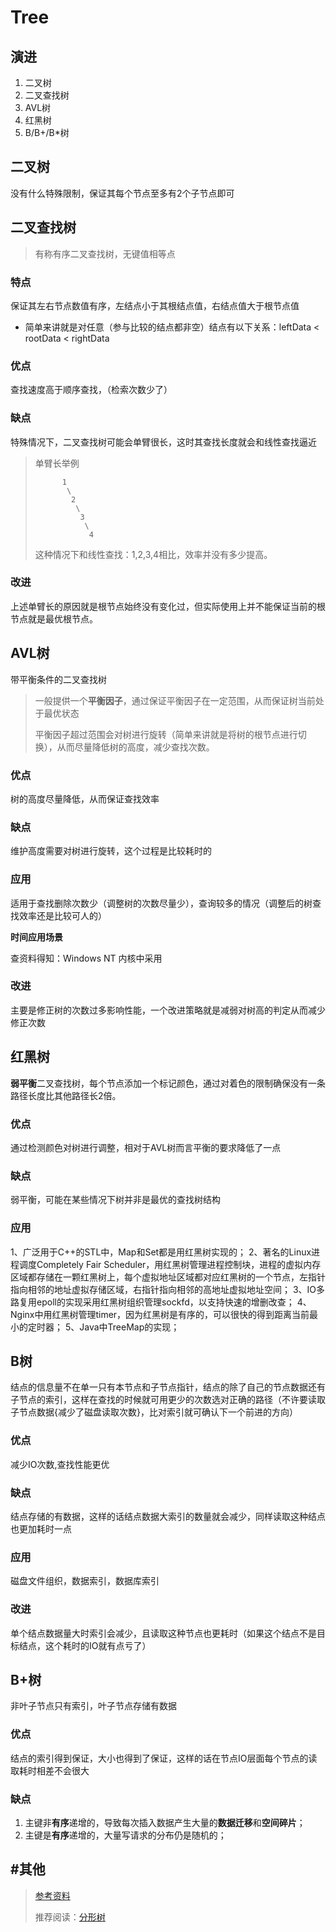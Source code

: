 # Tree

## 演进

1. 二叉树
2. 二叉查找树
3. AVL树
4. 红黑树
5. B/B+/B*树

## 二叉树

没有什么特殊限制，保证其每个节点至多有2个子节点即可

## 二叉查找树

> 有称有序二叉查找树，无键值相等点

### 特点

保证其左右节点数值有序，左结点小于其根结点值，右结点值大于根节点值

- 简单来讲就是对任意（参与比较的结点都非空）结点有以下关系：leftData < rootData < rightData

### 优点

查找速度高于顺序查找，（检索次数少了）

### 缺点

特殊情况下，二叉查找树可能会单臂很长，这时其查找长度就会和线性查找逼近

> 单臂长举例
>
> ```shell
>       1
>        \
>         2
>          \
>           3
>            \
>             4
> ```
>
> 这种情况下和线性查找：1,2,3,4相比，效率并没有多少提高。

### 改进

上述单臂长的原因就是根节点始终没有变化过，但实际使用上并不能保证当前的根节点就是最优根节点。

## AVL树

带平衡条件的二叉查找树

> 一般提供一个**平衡因子**，通过保证平衡因子在一定范围，从而保证树当前处于最优状态
>
> 平衡因子超过范围会对树进行旋转（简单来讲就是将树的根节点进行切换），从而尽量降低树的高度，减少查找次数。

### 优点

树的高度尽量降低，从而保证查找效率

### 缺点

维护高度需要对树进行旋转，这个过程是比较耗时的

### 应用

适用于查找删除次数少（调整树的次数尽量少），查询较多的情况（调整后的树查找效率还是比较可人的）

**时间应用场景**

查资料得知：Windows NT 内核中采用

### 改进

主要是修正树的次数过多影响性能，一个改进策略就是减弱对树高的判定从而减少修正次数

## 红黑树

**弱平衡**二叉查找树，每个节点添加一个标记颜色，通过对着色的限制确保没有一条路径长度比其他路径长2倍。

### 优点

通过检测颜色对树进行调整，相对于AVL树而言平衡的要求降低了一点

### 缺点

弱平衡，可能在某些情况下树并非是最优的查找树结构

### 应用

1、广泛用于C++的STL中，Map和Set都是用红黑树实现的； 
2、著名的Linux进程调度Completely Fair Scheduler，用红黑树管理进程控制块，进程的虚拟内存区域都存储在一颗红黑树上，每个虚拟地址区域都对应红黑树的一个节点，左指针指向相邻的地址虚拟存储区域，右指针指向相邻的高地址虚拟地址空间； 
3、IO多路复用epoll的实现采用红黑树组织管理sockfd，以支持快速的增删改查； 
4、Nginx中用红黑树管理timer，因为红黑树是有序的，可以很快的得到距离当前最小的定时器； 
5、Java中TreeMap的实现；

## B树

结点的信息量不在单一只有本节点和子节点指针，结点的除了自己的节点数据还有子节点的索引，这样在查找的时候就可用更少的次数选对正确的路径（不许要读取子节点数据{减少了磁盘读取次数}，比对索引就可确认下一个前进的方向）

### 优点

减少IO次数,查找性能更优

### 缺点

结点存储的有数据，这样的话结点数据大索引的数量就会减少，同样读取这种结点也更加耗时一点

### 应用

磁盘文件组织，数据索引，数据库索引

### 改进

单个结点数据量大时索引会减少，且读取这种节点也更耗时（如果这个结点不是目标结点，这个耗时的IO就有点亏了）

## B+树

非叶子节点只有索引，叶子节点存储有数据

### 优点

结点的索引得到保证，大小也得到了保证，这样的话在节点IO层面每个节点的读取耗时相差不会很大

### 缺点

1. 主键非**有序**递增的，导致每次插入数据产生大量的**数据迁移**和**空间碎片**；
2. 主键是**有序**递增的，大量写请求的分布仍是随机的；

## #其他

> [参考资料](https://www.cnblogs.com/tiancai/p/9024351.html)
>
> 推荐阅读：[分形树](https://www.open-open.com/news/view/e89fb0)